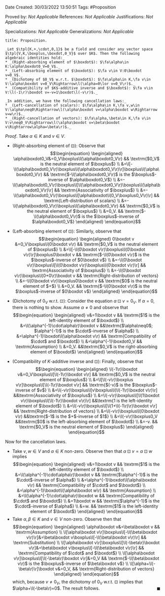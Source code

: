 <div class="topSpace"></div>

Date Created: 30/03/2022 13:50:51
Tags: #Proposition

Proved by: _Not Applicable_
References: _Not Applicable_
Justifications: _Not Applicable_

Specializations: _Not Applicable_
Generalizations: _Not Applicable_

``` ad-Proposition
title: Proposition.

_Let $\tpl{K,+,\cdot,0,1}$ be a field and consider any vector space $\tpl{V,K,\boxplus,\boxdot,0_V}$ over $K$. Then the following algebraic identities hold:_
* _(Right-absorbing element of $\boxdot$): $\fa\alpha\in K:\alpha\boxdot0_V=0_V$._
* _(Left-absorbing element of $\boxdot$): $\fa v\in V:0\boxdot v=0_V$._
* _(Dichotomy of $0_V$ w.r.t. $\boxdot$): $\fa\alpha\in K,\fa v\in V:\alpha\boxdot v=0_V\Rightarrow\l(\alpha=0\lor v=0_V\r)$._
* _(Compatibility of $K$-additive inverse and $\boxdot$): $\fa v\in V:\l(-1\r)\boxdot v=-v=1\boxdot\l(-v\r)$._

_In addition, we have the following cancellation laws:_
* _(Left-cancellation of scalars): $\fa\alpha\in K,\fa v,w\in V:\alpha\neq0\Rightarrow\l(\alpha\boxdot v=\alpha\boxdot w\Rightarrow v=w\r)$._
* _(Right-cancellation of vectors): $\fa\alpha,\beta\in K,\fa v\in V:v\neq0_V\Rightarrow\l(\alpha\boxdot v=\beta\boxdot v\Rightarrow\alpha=\beta\r)$._

```

_Proof_. Take $\alpha\in K$ and $v\in V$.
* (Right-absorbing element of $\boxdot$): Observe that
$$\begin{equation}
    \begin{aligned}
        \alpha\boxdot0_V&=0_V\boxplus\l(\alpha\boxdot0_V\r) && \textrm{$0_V$ is the neutral element of $\boxplus$} \\
        &=\l[-\l(\alpha\boxdot0_V\r)\boxplus\l(\alpha\boxdot0_V\r)\r]\boxplus\l(\alpha\boxdot0_V\r) && \textrm{$-\l(\alpha\boxdot0_V\r)$ is the $\boxplus$-inverse of $\alpha\boxdot0_V$} \\
        &=-\l(\alpha\boxdot0_V\r)\boxplus\l[\l(\alpha\boxdot0_V\r)\boxplus\l(\alpha\boxdot0_V\r)\r] && \textrm{Associativity of $\boxplus$} \\
        &=-\l(\alpha\boxdot0_V\r)\boxplus\l[\alpha\boxdot\l(0_V\boxplus0_V\r)\r] && \textrm{Left-distribution of scalars} \\
        &=-\l(\alpha\boxdot0_V\r)\boxplus\l(\alpha\boxdot0_V\r) && \textrm{$0_V$ is the neutral element of $\boxplus$} \\
        &=0_V. && \textrm{$-\l(\alpha\boxdot0_V\r)$ is the $\boxplus$-inverse of $\alpha\boxdot0_V$}
    \end{aligned}
\end{equation}$$

* (Left-absorbing element of $\boxdot$): Similarly, observe that
$$\begin{equation}
    \begin{aligned}
        0\boxdot v &=0_V\boxplus\l(0\boxdot v\r) && \textrm{$0_V$ is the neutral element of $\boxplus$} \\
        &=\l[-\l(0\boxdot v\r)\boxplus\l(0\boxdot v\r)\r]\boxplus0\boxdot v && \textrm{$-\l(0\boxdot v\r)$ is the $\boxplus$-inverse of $0\boxdot v$} \\
        &=-\l(0\boxdot v\r)\boxplus\l[\l(0\boxdot v\r)\boxplus\l(0\boxdot v\r)\r] && \textrm{Associativity of $\boxplus$} \\
        &=-\l(0\boxdot v\r)\boxplus\l(0+0\r)\boxdot v && \textrm{Right-distribution of vectors} \\
        &=-\l(0\boxdot v\r)\boxplus0\boxdot v && \textrm{$0$ is the neutral element of $+$} \\
        &=0_V. && \textrm{$-\l(0\boxdot v\r)$ is the $\boxplus$-inverse of $0\boxdot v$}
    \end{aligned}
\end{equation}$$
* (Dichotomy of $0_V$ w.r.t. $\boxdot$): Consider the equation $\alpha\boxdot v=0_V$. If $\alpha=0$, there is nothing to show. Assume $\alpha\neq0$ and observe that
$$\begin{equation}
    \begin{aligned}
        v&=1\boxdot v && \textrm{$1$ is the left-identity element of $\boxdot$} \\
        &=\l(\alpha^{-1}\cdot\alpha\r)\boxdot v &&\textrm{$\alpha\neq0$; $\alpha^{-1}$ is the $\cdot$-inverse of $\alpha$} \\
        &=\alpha^{-1}\boxdot\l(\alpha\boxdot v\r) && \textrm{Compatibility of $\cdot$ and $\boxdot$} \\
        &=\alpha^{-1}\boxdot0_V && \textrm{Assumption} \\
        &=0_V. &&\textrm{$0_V$ is the right-absorbing element of $\boxdot$}
    \end{aligned}
\end{equation}$$
* (Compatibility of $K$-additive inverse and $\boxdot$): Finally, observe that
$$\begin{equation}
    \begin{aligned}
        \l(-1\r)\boxdot v&=0_V\boxplus\l[\l(-1\r)\boxdot v\r] && \textrm{$0_V$ is the neutral element of $\boxplus$} \\
        &=\l[\l(-v\r)\boxplus v\r]\boxplus\l[\l(-1\r)\boxdot v\r] && \textrm{$(-v)$ is the $\boxplus$-inverse of $v$} \\
        &=\l(-v\r)\boxplus\l[v\boxplus\l(\l(-1\r)\boxdot v\r)\r] &&\textrm{Associativity of $\boxplus$} \\
        &=\l(-v\r)\boxplus\l[\l(1\boxdot v\r)\boxplus\l(\l(-1\r)\boxdot v\r)\r] &&\textrm{1 is the left-identity element of $\boxdot$} \\
        &=\l(-v\r)\boxplus\l[\l(1+\l(-1\r)\r)\boxdot v\r] && \textrm{Right-distribution of vectors} \\
        &=\l(-v\r)\boxplus\l(0\boxdot v\r) &&\textrm{$-1$ is the $+$-inverse of $1$} \\
        &=\l(-v\r)\boxplus0_V &&\textrm{$0$ is the left-absorbing element of $\boxdot$} \\
        &=-v. && \textrm{$0_V$ is the neutral element of $\boxplus$}
    \end{aligned}
\end{equation}$$

Now for the cancellation laws.
* Take $v,w\in V$ and $\alpha\in K$ non-zero. Observe then that $\alpha\boxdot v=\alpha\boxdot w$ implies
$$\begin{equation}
    \begin{aligned}
        v&=1\boxdot v && \textrm{$1$ is the left-identity element of $\boxdot$} \\
        &=\l(\alpha^{-1}\cdot\alpha\r)\boxdot v && \textrm{$\alpha^{-1}$ is the $\cdot$-inverse of $\alpha$} \\
        &=\alpha^{-1}\boxdot\l(\alpha\boxdot v\r) && \textrm{Compatibility of $\cdot$ and $\boxdot$} \\
        &=\alpha^{-1}\boxdot\l(\alpha\boxdot w\r) && \textrm{Assumption} \\
        &=\l(\alpha^{-1}\cdot\alpha\r)\boxdot w && \textrm{Compatibility of $\cdot$ and $\boxdot$} \\
        &=1\boxdot w && \textrm{$\alpha^{-1}$ is the $\cdot$-inverse of $\alpha$} \\
        &=w. && \textrm{$1$ is the left-identity element of $\boxdot$}
    \end{aligned}
\end{equation}$$
* Take $\alpha,\beta\in K$ and $v\in V$ non-zero. Observe then that
$$\begin{equation}
    \begin{aligned}
        \alpha\boxdot v&=\beta\boxdot v && \textrm{Assumption} \\
        \l[\alpha\boxdot v\r]\boxplus\l[-\l(\beta\boxdot v\r)\r]&=\beta\boxdot v\boxplus\l[-\l(\beta\boxdot v\r)\r] && \textrm{Substitution} \\
        \l[\alpha\boxdot v\r]\boxplus\l[\l(-\beta\r)\boxdot v\r]&=\beta\boxdot v\boxplus\l[-\l(\beta\boxdot v\r)\r] && \textrm{Compatibility of $\cdot$ and $\boxdot$} \\
        \l[\alpha\boxdot v\r]\boxplus\l[\l(-\beta\r)\boxdot v\r]&=0_V && \textrm{$-\l(\beta\boxdot v\r)$ is the $\boxplus$-inverse of $\beta\boxdot v$} \\
        \l[\alpha+\l(-\beta\r)\r]\boxdot v&=0_V, && \textrm{Right-distribution of vectors}
    \end{aligned}
\end{equation}$$
which, because $v\neq0_V$, the dichotomy of $0_V$ w.r.t. $\boxdot$ implies that $\alpha+\l(-\beta\r)=0$. The result follows.<span style="float:right;">$\blacksquare$</span>
